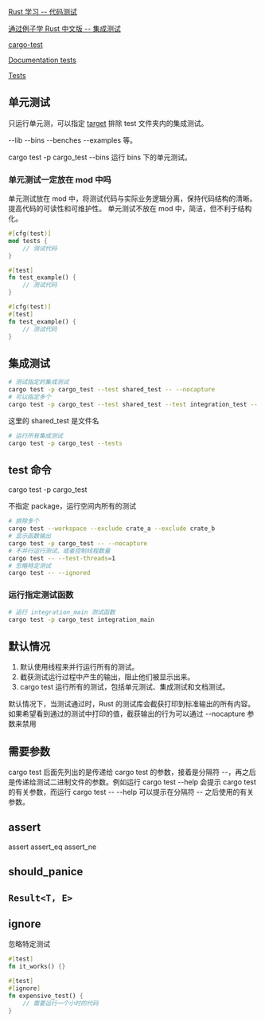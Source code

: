 [Rust 学习 -- 代码测试](https://sdk.nnsdao.com/docs/rust-guide/rust-unit-test)

[通过例子学 Rust 中文版 -- 集成测试](https://rustwiki.org/zh-CN/rust-by-example/testing/integration_testing.html)

[cargo-test](https://doc.rust-lang.org/cargo/commands/cargo-test.html)

[Documentation tests](https://doc.rust-lang.org/rustdoc/write-documentation/documentation-tests.html)

[Tests](https://doc.rust-lang.org/cargo/guide/tests.html)

## 单元测试

只运行单元测，可以指定 [target](https://doc.rust-lang.org/cargo/commands/cargo-test.html#target-selection) 排除 test 文件夹内的集成测试。

--lib --bins --benches --examples 等。

cargo test -p cargo_test --bins 运行 bins 下的单元测试。

### 单元测试一定放在 mod 中吗

单元测试放在 mod 中，将测试代码与实际业务逻辑分离，保持代码结构的清晰。提高代码的可读性和可维护性。
单元测试不放在 mod 中，简洁，但不利于结构化。

```rs
#[cfg(test)]
mod tests {
    // 测试代码
}
```

```rs
#[test]
fn test_example() {
    // 测试代码
}
```

```rs
#[cfg(test)]
#[test]
fn test_example() {
    // 测试代码
}
```

## 集成测试

```bash
# 测试指定的集成测试
cargo test -p cargo_test --test shared_test -- --nocapture
# 可以指定多个
cargo test -p cargo_test --test shared_test --test integration_test -- --nocapture
```

这里的 shared_test 是文件名

```bash
# 运行所有集成测试
cargo test -p cargo_test --tests
```

## test 命令

cargo test -p cargo_test

不指定 package，运行空间内所有的测试

```bash
# 排除多个
cargo test --workspace --exclude crate_a --exclude crate_b
# 显示函数输出
cargo test -p cargo_test -- --nocapture
# 不并行运行测试，或者控制线程数量
cargo test -- --test-threads=1
# 忽略特定测试
cargo test -- --ignored
```

### 运行指定测试函数

```bash
# 运行 integration_main 测试函数
cargo test -p cargo_test integration_main
```

## 默认情况

1. 默认使用线程来并行运行所有的测试。
2. 截获测试运行过程中产生的输出，阻止他们被显示出来。
3. cargo test 运行所有的测试，包括单元测试、集成测试和文档测试。

默认情况下，当测试通过时，Rust 的测试库会截获打印到标准输出的所有内容。如果希望看到通过的测试中打印的值，截获输出的行为可以通过 --nocapture 参数来禁用

## 需要参数

cargo test 后面先列出的是传递给 cargo test 的参数，接着是分隔符 --，再之后是传递给测试二进制文件的参数。例如运行 cargo test --help 会提示 cargo test 的有关参数，而运行 cargo test -- --help 可以提示在分隔符 -- 之后使用的有关参数。

## assert

assert assert_eq assert_ne

## should_panice

## `Result<T, E>`

## ignore

忽略特定测试

```rs
#[test]
fn it_works() {}

#[test]
#[ignore]
fn expensive_test() {
    // 需要运行一个小时的代码
}
```
